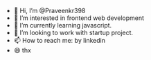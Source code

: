- 👋 Hi, I’m @Praveenkr398
- 👀 I’m interested in frontend web development
- 🌱 I’m currently learning javascript.
- 💞️ I’m looking to work with startup project.
- 📫 How to reach me: by linkedin
- 😄 thx

<!---
Praveenkr398/Praveenkr398 is a ✨ special ✨ repository because its `README.md` (this file) appears on your GitHub profile.
You can click the Preview link to take a look at your changes.
--->
